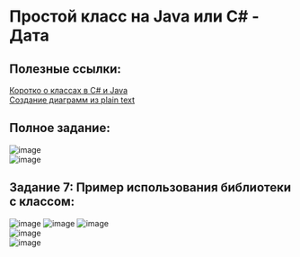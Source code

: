 # Простой класс на Java или C# - Дата
## Полезные ссылки:
[Коротко о классах в C# и Java](https://github.com/VetrovSV/OOP/blob/master/OOP_2.pdf)  
[Создание диаграмм из plain text](https://plantuml.com/ru/)
##
## Полное задание:
![image](https://user-images.githubusercontent.com/91414886/213414153-6642c45d-8c26-496e-a10e-3ce315ac376d.png)  
![image](https://user-images.githubusercontent.com/91414886/213414461-4fe571f4-9b9e-4b96-abcc-1605bb5afa68.png)
##
## Задание 7: Пример использования библиотеки с классом:
![image](https://user-images.githubusercontent.com/91414886/213618696-e8fe599e-11aa-4b2c-9cd2-3900af110261.png)
![image](https://user-images.githubusercontent.com/91414886/213620116-b77ba270-01be-4dab-bbaa-5d9e71c473fd.png)
![image](https://user-images.githubusercontent.com/91414886/213619276-0dbfac18-9b01-42be-91e1-cbf008819020.png)  
![image](https://user-images.githubusercontent.com/91414886/213619391-a90657dd-8e82-448d-9a48-ed97bfb6bd2f.png)  
![image](https://user-images.githubusercontent.com/91414886/213619918-08c9efa6-c225-468f-9859-f10fe5b9b995.png)
